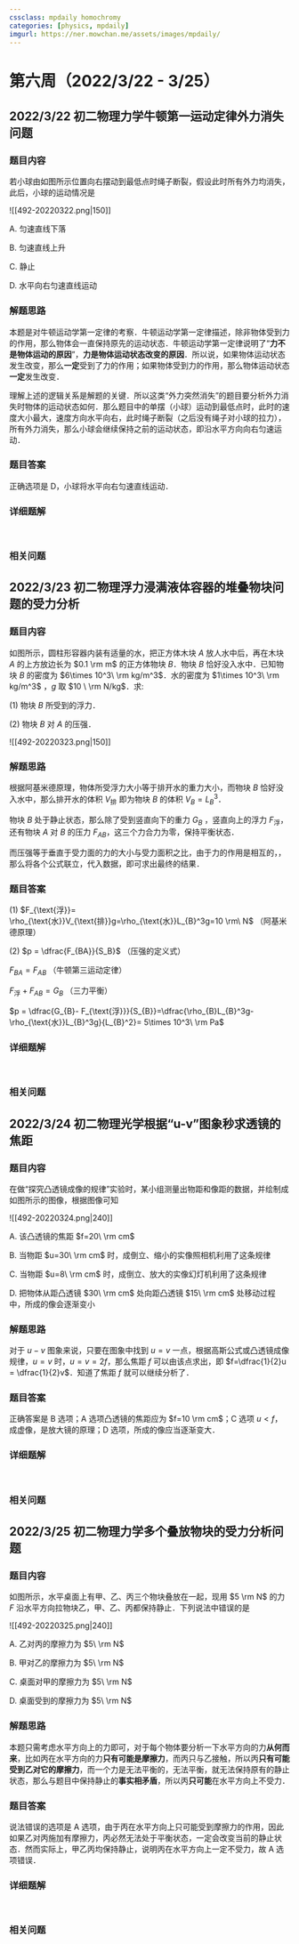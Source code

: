 ```yaml
---
cssclass: mpdaily homochromy
categories: [physics, mpdaily]
imgurl: https://ner.mowchan.me/assets/images/mpdaily/
---
```


# 第六周（2022/3/22 - 3/25）


## 2022/3/22 初二物理力学牛顿第一运动定律外力消失问题

### 题目内容

若小球由如图所示位置向右摆动到最低点时绳子断裂，假设此时所有外力均消失，此后，小球的运动情况是

![[492-20220322.png\|150]]

A. 匀速直线下落

B. 匀速直线上升

C. 静止

D. 水平向右匀速直线运动

### 解题思路

本题是对牛顿运动学第一定律的考察．牛顿运动学第一定律描述，除非物体受到力的作用，那么物体会一直保持原先的运动状态．牛顿运动学第一定律说明了“**力不是物体运动的原因**”，**力是物体运动状态改变的原因**．所以说，如果物体运动状态发生改变，那么**一定**受到了力的作用；如果物体受到力的作用，那么物体运动状态**一定**发生改变．

理解上述的逻辑关系是解题的关键．所以这类“外力突然消失”的题目要分析外力消失时物体的运动状态如何．那么题目中的单摆（小球）运动到最低点时，此时的速度大小最大，速度方向水平向右，此时绳子断裂（之后没有绳子对小球的拉力），所有外力消失，那么小球会继续保持之前的运动状态，即沿水平方向向右匀速运动．

### 题目答案

正确选项是 D，小球将水平向右匀速直线运动．

### 详细题解

<br>

### 相关问题




## 2022/3/23 初二物理浮力浸满液体容器的堆叠物块问题的受力分析

### 题目内容

如图所示，圆柱形容器内装有适量的水，把正方体木块 $A$ 放人水中后，再在木块 $A$ 的上方放边长为 $0.1 \rm m$ 的正方体物块 $B$．物块 $B$ 恰好没入水中．已知物块 $B$ 的密度为 $6\times 10^3\ \rm kg/m^3$．水的密度为 $1\times 10^3\ \rm kg/m^3$ ，$g$ 取 $10 \ \rm N/kg$．求:

(1) 物块 $B$ 所受到的浮力．

(2) 物块 $B$ 对 $A$ 的压强．

![[492-20220323.png\|150]]

### 解题思路

根据阿基米德原理，物体所受浮力大小等于排开水的重力大小，而物块 $B$ 恰好没入水中，那么排开水的体积 $V_\text{排}$ 即为物块 $B$ 的体积 $V_B = L_B^3$．

物块 $B$ 处于静止状态，那么除了受到竖直向下的重力 $G_B$ ，竖直向上的浮力 $F_\text{浮}$，还有物块 $A$ 对 $B$ 的压力 $F_{AB}$，这三个力合力为零，保持平衡状态．

而压强等于垂直于受力面的力的大小与受力面积之比，由于力的作用是相互的，，那么将各个公式联立，代入数据，即可求出最终的结果．

### 题目答案

(1) $F_{\text{浮}}= \rho_{\text{水}}V_{\text{排}}g=\rho_{\text{水}}L_{B}^3g=10 \rm\ N$ （阿基米德原理）

(2) $p = \dfrac{F_{BA}}{S_B}$ （压强的定义式）

$F_{BA} = F_{AB}$ （牛顿第三运动定律）

$F_{\text{浮}}+ F_{AB} = G_B$ （三力平衡）

$p = \dfrac{G_{B}- F_{\text{浮}}}{S_{B}}=\dfrac{\rho_{B}L_{B}^3g- \rho_{\text{水}}L_{B}^3g}{L_{B}^2}= 5\times 10^3\ \rm Pa$

### 详细题解

<br>

### 相关问题




## 2022/3/24 初二物理光学根据“u-v”图象秒求透镜的焦距

### 题目内容

在做“探究凸透镜成像的规律”实验时，某小组测量出物距和像距的数据，并绘制成如图所示的图像，根据图像可知

![[492-20220324.png\|240]]

A. 该凸透镜的焦距 $f=20\ \rm cm$

B. 当物距 $u=30\ \rm cm$ 时，成倒立、缩小的实像照相机利用了这条规律

C. 当物距 $u=8\ \rm cm$ 时，成倒立、放大的实像幻灯机利用了这条规律

D. 把物体从距凸透镜 $30\ \rm cm$ 处向距凸透镜 $15\ \rm cm$ 处移动过程中，所成的像会逐渐变小

### 解题思路

对于 $u-v$ 图象来说，只要在图象中找到 $u=v$ 一点，根据高斯公式或凸透镜成像规律，$u=v$ 时，$u=v=2f$，那么焦距 $f$ 可以由该点求出，即 $f=\dfrac{1}{2}u = \dfrac{1}{2}v$．知道了焦距 $f$ 就可以继续分析了．

### 题目答案

正确答案是 B 选项；A 选项凸透镜的焦距应为 $f=10 \rm cm$；C 选项 $u<f$，成虚像，是放大镜的原理；D 选项，所成的像应当逐渐变大．

### 详细题解

<br>

### 相关问题




## 2022/3/25 初二物理力学多个叠放物块的受力分析问题

### 题目内容

如图所示，水平桌面上有甲、乙、丙三个物块叠放在一起，现用 $5 \rm N$ 的力 $F$ 沿水平方向拉物块乙，甲、乙、丙都保持静止．下列说法中错误的是

![[492-20220325.png\|240]]

A. 乙对丙的摩擦力为 $5\ \rm N$

B. 甲对乙的摩擦力为 $5\ \rm N$

C. 桌面对甲的摩擦力为 $5\ \rm N$

D. 桌面受到的摩擦力为 $5\ \rm N$



### 解题思路

本题只需考虑水平方向上的力即可，对于每个物体要分析一下水平方向的力**从何而来**，比如丙在水平方向的力**只有可能是摩擦力**，而丙只与乙接触，所以丙**只有可能受到乙对它的摩擦力**，而一个力是无法平衡的，无法平衡，就无法保持原有的静止状态，那么与题目中保持静止的**事实相矛盾**，所以丙**只可能**在水平方向上不受力．

### 题目答案

说法错误的选项是 A 选项，由于丙在水平方向上只可能受到摩擦力的作用，因此如果乙对丙施加有摩擦力，丙必然无法处于平衡状态，一定会改变当前的静止状态．然而实际上，甲乙丙均保持静止，说明丙在水平方向上一定不受力，故 A 选项错误．

### 详细题解

<br>

### 相关问题




